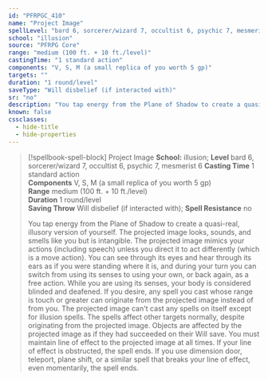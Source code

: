 ```yaml
---
id: "PFRPGC_410"
name: "Project Image"
spellLevel: "bard 6, sorcerer/wizard 7, occultist 6, psychic 7, mesmerist 6"
school: "illusion"
source: "PFRPG Core"
range: "medium (100 ft. + 10 ft./level)"
castingTime: "1 standard action"
components: "V, S, M (a small replica of you worth 5 gp)"
targets: ""
duration: "1 round/level"
saveType: "Will disbelief (if interacted with)"
sr: "no"
description: "You tap energy from the Plane of Shadow to create a quasi-real, illusory version of yourself. The projected image looks, sounds, and smells like you but is intangible. The projected image mimics your actions (including speech) unless you direct it to act differently (which is a move action).  You can see through its eyes and hear through its ears as if you were standing where it is, and during your turn you can switch from using its senses to using your own, or back again, as a free action. While you are using its senses, your body is considered blinded and deafened.  If you desire, any spell you cast whose range is touch or greater can originate from the projected image instead of from you. The projected image can't cast any spells on itself except for illusion spells. The spells affect other targets normally, despite originating from the projected image.  Objects are affected by the projected image as if they had succeeded on their Will save. You must maintain line of effect to the projected image at all times. If your line of effect is obstructed, the spell ends. If you use dimension door, teleport, plane shift, or a similar spell that breaks your line of effect, even momentarily, the spell ends."
known: false
cssclasses:
  - hide-title
  - hide-properties
---
```


> [!spellbook-spell-block] Project Image
> **School:** illusion; **Level** bard 6, sorcerer/wizard 7, occultist 6, psychic 7, mesmerist 6
> **Casting Time** 1 standard action  
> **Components** V, S, M (a small replica of you worth 5 gp)  
> **Range** medium (100 ft. + 10 ft./level)  
> **Duration** 1 round/level  
> **Saving Throw** Will disbelief (if interacted with); **Spell Resistance** no
> 
> You tap energy from the Plane of Shadow to create a quasi-real, illusory version of yourself. The projected image looks, sounds, and smells like you but is intangible. The projected image mimics your actions (including speech) unless you direct it to act differently (which is a move action).  You can see through its eyes and hear through its ears as if you were standing where it is, and during your turn you can switch from using its senses to using your own, or back again, as a free action. While you are using its senses, your body is considered blinded and deafened.  If you desire, any spell you cast whose range is touch or greater can originate from the projected image instead of from you. The projected image can't cast any spells on itself except for illusion spells. The spells affect other targets normally, despite originating from the projected image.  Objects are affected by the projected image as if they had succeeded on their Will save. You must maintain line of effect to the projected image at all times. If your line of effect is obstructed, the spell ends. If you use dimension door, teleport, plane shift, or a similar spell that breaks your line of effect, even momentarily, the spell ends.